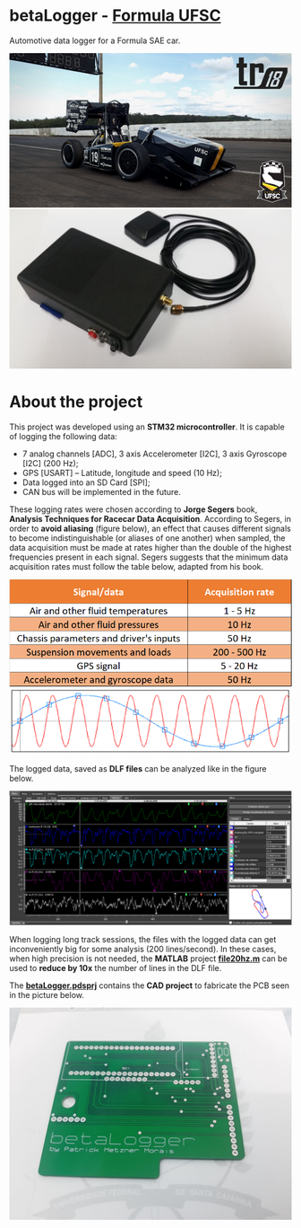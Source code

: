 # betaLogger - [Formula UFSC](https://www.instagram.com/formulaufsc/?hl=pt-br)

Automotive data logger for a Formula SAE car.

![Preview-Screens](https://github.com/patrickmetzner/betaLogger/blob/master/TR18.PNG) ![Preview-Screens](https://github.com/patrickmetzner/betaLogger/blob/master/betaLogger.jpeg)


# About the project

This project was developed using an **STM32 microcontroller**. It is capable of logging the following data:
* 7 analog channels [ADC], 3 axis Accelerometer [I2C], 3 axis Gyroscope [I2C] (200 Hz);
* GPS [USART] – Latitude, longitude and speed (10 Hz);
* Data logged into an SD Card [SPI];
* CAN bus will be implemented in the future.

These logging rates were chosen according to **Jorge Segers** book, **Analysis Techniques for Racecar Data Acquisition**. According to Segers, in order to **avoid aliasing** (figure below), an effect that causes different signals to become indistinguishable (or aliases of one another) when sampled, the data acquisition must be made at rates higher than the double of the highest frequencies present in each signal. Segers suggests that the minimum data acquisition rates must follow the table below, adapted from his book.

![Preview-Screens](https://github.com/patrickmetzner/betaLogger/blob/master/loggingRates.png) ![Preview-Screens](https://github.com/patrickmetzner/betaLogger/blob/master/aliasing.png)

The logged data, saved as **DLF files** can be analyzed like in the figure below.

![Preview-Screens](https://github.com/patrickmetzner/betaLogger/blob/master/dataGraphs.PNG)

When logging long track sessions, the files with the logged data can get inconveniently big for some analysis (200 lines/second). In these cases, when high precision is not needed, the **MATLAB** project **[file20hz.m](https://github.com/patrickmetzner/betaLogger/blob/master/dlfFileCreator/file20hz/file20hz.m)** can be used to **reduce by 10x** the number of lines in the DLF file. 


The **[betaLogger.pdsprj](https://github.com/patrickmetzner/betaLogger/blob/master/betaLogger.pdsprj)** contains the **CAD project** to fabricate the PCB seen in the picture below.

![Preview-Screens](https://github.com/patrickmetzner/betaLogger/blob/master/PCB.jpeg)

